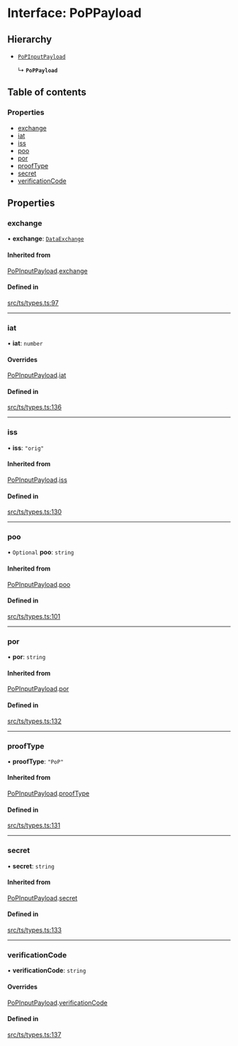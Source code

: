 # Interface: PoPPayload

## Hierarchy

- [`PoPInputPayload`](PoPInputPayload.md)

  ↳ **`PoPPayload`**

## Table of contents

### Properties

- [exchange](PoPPayload.md#exchange)
- [iat](PoPPayload.md#iat)
- [iss](PoPPayload.md#iss)
- [poo](PoPPayload.md#poo)
- [por](PoPPayload.md#por)
- [proofType](PoPPayload.md#prooftype)
- [secret](PoPPayload.md#secret)
- [verificationCode](PoPPayload.md#verificationcode)

## Properties

### exchange

• **exchange**: [`DataExchange`](DataExchange.md)

#### Inherited from

[PoPInputPayload](PoPInputPayload.md).[exchange](PoPInputPayload.md#exchange)

#### Defined in

[src/ts/types.ts:97](https://gitlab.com/i3-market/code/wp3/t3.2/conflict-resolution/non-repudiation-protocol/-/blob/6b80b00/src/ts/types.ts#L97)

___

### iat

• **iat**: `number`

#### Overrides

[PoPInputPayload](PoPInputPayload.md).[iat](PoPInputPayload.md#iat)

#### Defined in

[src/ts/types.ts:136](https://gitlab.com/i3-market/code/wp3/t3.2/conflict-resolution/non-repudiation-protocol/-/blob/6b80b00/src/ts/types.ts#L136)

___

### iss

• **iss**: ``"orig"``

#### Inherited from

[PoPInputPayload](PoPInputPayload.md).[iss](PoPInputPayload.md#iss)

#### Defined in

[src/ts/types.ts:130](https://gitlab.com/i3-market/code/wp3/t3.2/conflict-resolution/non-repudiation-protocol/-/blob/6b80b00/src/ts/types.ts#L130)

___

### poo

• `Optional` **poo**: `string`

#### Inherited from

[PoPInputPayload](PoPInputPayload.md).[poo](PoPInputPayload.md#poo)

#### Defined in

[src/ts/types.ts:101](https://gitlab.com/i3-market/code/wp3/t3.2/conflict-resolution/non-repudiation-protocol/-/blob/6b80b00/src/ts/types.ts#L101)

___

### por

• **por**: `string`

#### Inherited from

[PoPInputPayload](PoPInputPayload.md).[por](PoPInputPayload.md#por)

#### Defined in

[src/ts/types.ts:132](https://gitlab.com/i3-market/code/wp3/t3.2/conflict-resolution/non-repudiation-protocol/-/blob/6b80b00/src/ts/types.ts#L132)

___

### proofType

• **proofType**: ``"PoP"``

#### Inherited from

[PoPInputPayload](PoPInputPayload.md).[proofType](PoPInputPayload.md#prooftype)

#### Defined in

[src/ts/types.ts:131](https://gitlab.com/i3-market/code/wp3/t3.2/conflict-resolution/non-repudiation-protocol/-/blob/6b80b00/src/ts/types.ts#L131)

___

### secret

• **secret**: `string`

#### Inherited from

[PoPInputPayload](PoPInputPayload.md).[secret](PoPInputPayload.md#secret)

#### Defined in

[src/ts/types.ts:133](https://gitlab.com/i3-market/code/wp3/t3.2/conflict-resolution/non-repudiation-protocol/-/blob/6b80b00/src/ts/types.ts#L133)

___

### verificationCode

• **verificationCode**: `string`

#### Overrides

[PoPInputPayload](PoPInputPayload.md).[verificationCode](PoPInputPayload.md#verificationcode)

#### Defined in

[src/ts/types.ts:137](https://gitlab.com/i3-market/code/wp3/t3.2/conflict-resolution/non-repudiation-protocol/-/blob/6b80b00/src/ts/types.ts#L137)
